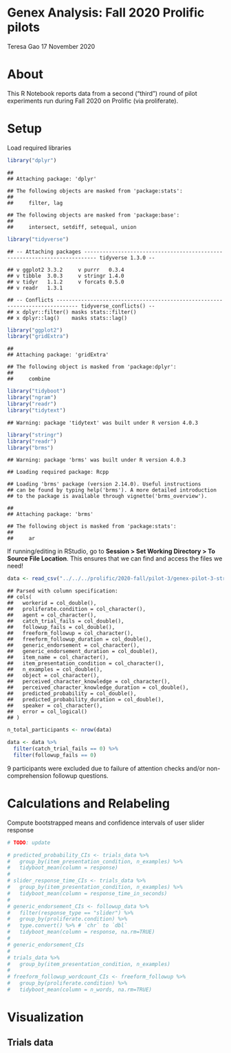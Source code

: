 Genex Analysis: Fall 2020 Prolific pilots
================
Teresa Gao
17 November 2020

# About

This R Notebook reports data from a second (“third”) round of pilot
experiments run during Fall 2020 on Prolific (via proliferate).

# Setup

Load required libraries

``` r
library("dplyr")
```

    ## 
    ## Attaching package: 'dplyr'

    ## The following objects are masked from 'package:stats':
    ## 
    ##     filter, lag

    ## The following objects are masked from 'package:base':
    ## 
    ##     intersect, setdiff, setequal, union

``` r
library("tidyverse")
```

    ## -- Attaching packages -------------------------------------------------------------------------- tidyverse 1.3.0 --

    ## v ggplot2 3.3.2     v purrr   0.3.4
    ## v tibble  3.0.3     v stringr 1.4.0
    ## v tidyr   1.1.2     v forcats 0.5.0
    ## v readr   1.3.1

    ## -- Conflicts ----------------------------------------------------------------------------- tidyverse_conflicts() --
    ## x dplyr::filter() masks stats::filter()
    ## x dplyr::lag()    masks stats::lag()

``` r
library("ggplot2")
library("gridExtra")
```

    ## 
    ## Attaching package: 'gridExtra'

    ## The following object is masked from 'package:dplyr':
    ## 
    ##     combine

``` r
library("tidyboot")
library("ngram")
library("readr")
library("tidytext")
```

    ## Warning: package 'tidytext' was built under R version 4.0.3

``` r
library("stringr")
library("readr")
library("brms")
```

    ## Warning: package 'brms' was built under R version 4.0.3

    ## Loading required package: Rcpp

    ## Loading 'brms' package (version 2.14.0). Useful instructions
    ## can be found by typing help('brms'). A more detailed introduction
    ## to the package is available through vignette('brms_overview').

    ## 
    ## Attaching package: 'brms'

    ## The following object is masked from 'package:stats':
    ## 
    ##     ar

If running/editing in RStudio, go to **Session \> Set Working Directory
\> To Source File Location**. This ensures that we can find and access
the files we need\!

``` r
data <- read_csv("../../../prolific/2020-fall/pilot-3/genex-pilot-3-streamlined_data.csv")
```

    ## Parsed with column specification:
    ## cols(
    ##   workerid = col_double(),
    ##   proliferate.condition = col_character(),
    ##   agent = col_character(),
    ##   catch_trial_fails = col_double(),
    ##   followup_fails = col_double(),
    ##   freeform_followup = col_character(),
    ##   freeform_followup_duration = col_double(),
    ##   generic_endorsement = col_character(),
    ##   generic_endorsement_duration = col_double(),
    ##   item_name = col_character(),
    ##   item_presentation_condition = col_character(),
    ##   n_examples = col_double(),
    ##   object = col_character(),
    ##   perceived_character_knowledge = col_character(),
    ##   perceived_character_knowledge_duration = col_double(),
    ##   predicted_probability = col_double(),
    ##   predicted_probability_duration = col_double(),
    ##   speaker = col_character(),
    ##   error = col_logical()
    ## )

``` r
n_total_participants <- nrow(data)

data <- data %>%
  filter(catch_trial_fails == 0) %>%
  filter(followup_fails == 0)
```

9 participants were excluded due to failure of attention checks and/or
non-comprehension followup questions.

# Calculations and Relabeling

Compute bootstrapped means and confidence intervals of user slider
response

``` r
# TODO: update

# predicted_probability_CIs <- trials_data %>%
#   group_by(item_presentation_condition, n_examples) %>%
#   tidyboot_mean(column = response)
# 
# slider_response_time_CIs <- trials_data %>%
#   group_by(item_presentation_condition, n_examples) %>%
#   tidyboot_mean(column = response_time_in_seconds)
# 
# generic_endorsement_CIs <- followup_data %>%
#   filter(response_type == "slider") %>%
#   group_by(proliferate.condition) %>%
#   type.convert() %>% # `chr` to `dbl`
#   tidyboot_mean(column = response, na.rm=TRUE)
# 
# generic_endorsement_CIs
# 
# trials_data %>%
#   group_by(item_presentation_condition, n_examples)
# 
# freeform_followup_wordcount_CIs <- freeform_followup %>%
#   group_by(proliferate.condition) %>%
#   tidyboot_mean(column = n_words, na.rm=TRUE)
```

# Visualization

## Trials data

<!-- TODO: update all!! -->
